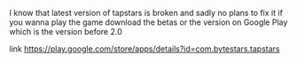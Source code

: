 I know that latest version of tapstars is broken and sadly no plans to fix it if you wanna play the game download the betas or the version on Google Play
which is the version before 2.0 

link https://play.google.com/store/apps/details?id=com.bytestars.tapstars
